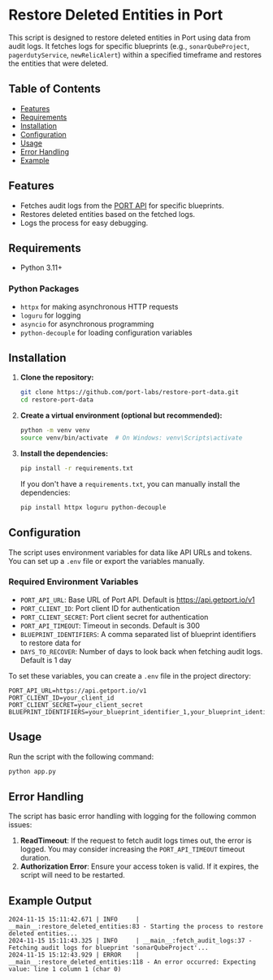 # Restore Deleted Entities in Port

This script is designed to restore deleted entities in Port using data from audit logs. It fetches logs for specific blueprints (e.g., `sonarQubeProject`, `pagerdutyService`, `newRelicAlert`) within a specified timeframe and restores the entities that were deleted.

## Table of Contents

- [Features](#features)
- [Requirements](#requirements)
- [Installation](#installation)
- [Configuration](#configuration)
- [Usage](#usage)
- [Error Handling](#error-handling)
- [Example](#example-output)

## Features

- Fetches audit logs from the [PORT API](https://docs.getport.io/api-reference/get-audit-logs) for specific blueprints.
- Restores deleted entities based on the fetched logs.
- Logs the process for easy debugging.

## Requirements

- Python 3.11+

### Python Packages

- `httpx` for making asynchronous HTTP requests
- `loguru` for logging
- `asyncio` for asynchronous programming
- `python-decouple` for loading configuration variables

## Installation

1. **Clone the repository:**
   ```bash
   git clone https://github.com/port-labs/restore-port-data.git
   cd restore-port-data
   ```

2. **Create a virtual environment (optional but recommended):**
   ```bash
   python -m venv venv
   source venv/bin/activate  # On Windows: venv\Scripts\activate
   ```

3. **Install the dependencies:**
   ```bash
   pip install -r requirements.txt
   ```

   If you don't have a `requirements.txt`, you can manually install the dependencies:
   ```bash
   pip install httpx loguru python-decouple
   ```

## Configuration

The script uses environment variables for data like API URLs and tokens. You can set up a `.env` file or export the variables manually.

### Required Environment Variables

- `PORT_API_URL`: Base URL of Port API. Default is https://api.getport.io/v1
- `PORT_CLIENT_ID`: Port client ID for authentication
- `PORT_CLIENT_SECRET`: Port client secret for authentication
- `PORT_API_TIMEOUT`: Timeout in seconds. Default is 300
- `BLUEPRINT_IDENTIFIERS`: A comma separated list of blueprint identifiers to restore data for
- `DAYS_TO_RECOVER`: Number of days to look back when fetching audit logs. Default is 1 day

To set these variables, you can create a `.env` file in the project directory:
```env
PORT_API_URL=https://api.getport.io/v1
PORT_CLIENT_ID=your_client_id
PORT_CLIENT_SECRET=your_client_secret
BLUEPRINT_IDENTIFIERS=your_blueprint_identifier_1,your_blueprint_identifier_2
```

## Usage

Run the script with the following command:

```bash
python app.py
```

## Error Handling

The script has basic error handling with logging for the following common issues:

1. **ReadTimeout**: If the request to fetch audit logs times out, the error is logged. You may consider increasing the `PORT_API_TIMEOUT` timeout duration.
3. **Authorization Error**: Ensure your access token is valid. If it expires, the script will need to be restarted.


## Example Output

```text
2024-11-15 15:11:42.671 | INFO     | __main__:restore_deleted_entities:83 - Starting the process to restore deleted entities...
2024-11-15 15:11:43.325 | INFO     | __main__:fetch_audit_logs:37 - Fetching audit logs for blueprint 'sonarQubeProject'...
2024-11-15 15:12:43.929 | ERROR    | __main__:restore_deleted_entities:118 - An error occurred: Expecting value: line 1 column 1 (char 0)
```